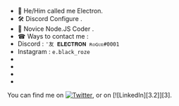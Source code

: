 - 👋 He/Him called me Electron.
- 🛠 Discord Configure .
- 🎈 Novice Node.JS Coder .
- ☎ Ways to contact me :
- Discord : `'友 𝐄𝐋𝐄𝐂𝐓𝐑𝐎𝐍 ʀᴏɢᴜᴇ#0001`
- Instagram : `e.black_roze`
-
-
-
-
<!-- Actual text -->

You can find me on [![Twitter][1.2]][1], or on [![LinkedIn][3.2]][3].

<!-- Icons -->

[1.2]: http://i.imgur.com/wWzX9uB.png (twitter icon without padding)
[2.2]: https://raw.githubusercontent.com/MartinHeinz/MartinHeinz/master/linkedin-3-16.png (LinkedIn icon without padding)

<!-- Links to your social media accounts -->

[1]: https://twitter.com/Martin_Heinz_
[2]: https://www.linkedin.com/in/heinz-martin/
<!---
ElectroN404/ElectroN404 is a ✨ special ✨ repository because its `README.md` (this file) appears on your GitHub profile.
You can click the Preview link to take a look at your changes.
--->

